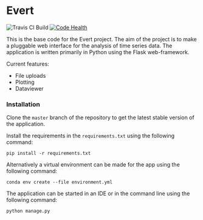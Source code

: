 # Evert

![Travis CI Build](https://travis-ci.org/evert-platform/evertbase.svg?branch=evertdevelop "Travis CI Build")
[![Code Health](https://landscape.io/github/evert-platform/evertbase/evertdevelop/landscape.svg?style=flat)](https://landscape.io/github/evert-platform/evertbase/evertdevelop)

This is the base code for the Evert project. The aim of the project is to make a
pluggable web interface for the analysis of time series data.
The application is written primarily in Python using the Flask web-framework.

Current features:
* File uploads
* Plotting
* Dataviewer


### Installation
Clone the `master` branch of the repository to get the latest stable version of the application.

Install the requirements in the `requirements.txt` using the following command:

`pip install -r requirements.txt`

Alternatively a virtual environment can be made for the app using the following command:

`conda env create --file environment.yml`

The application can be started in an IDE or in the command line using the following command:

`python manage.py`


